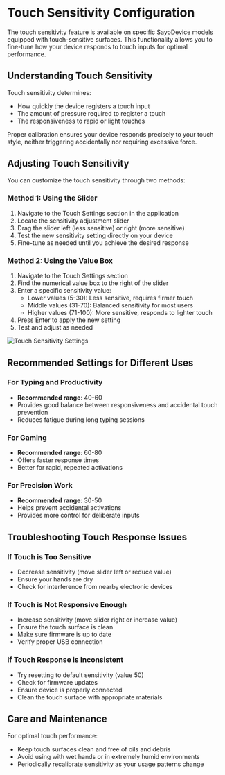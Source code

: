# Touch Sensitivity Configuration

The touch sensitivity feature is available on specific SayoDevice models equipped with touch-sensitive surfaces. This functionality allows you to fine-tune how your device responds to touch inputs for optimal performance.

## Understanding Touch Sensitivity

Touch sensitivity determines:
- How quickly the device registers a touch input
- The amount of pressure required to register a touch
- The responsiveness to rapid or light touches

Proper calibration ensures your device responds precisely to your touch style, neither triggering accidentally nor requiring excessive force.

## Adjusting Touch Sensitivity

You can customize the touch sensitivity through two methods:

### Method 1: Using the Slider

1. Navigate to the Touch Settings section in the application
2. Locate the sensitivity adjustment slider
3. Drag the slider left (less sensitive) or right (more sensitive)
4. Test the new sensitivity setting directly on your device
5. Fine-tune as needed until you achieve the desired response

### Method 2: Using the Value Box

1. Navigate to the Touch Settings section
2. Find the numerical value box to the right of the slider
3. Enter a specific sensitivity value:
   - Lower values (5-30): Less sensitive, requires firmer touch
   - Middle values (31-70): Balanced sensitivity for most users
   - Higher values (71-100): More sensitive, responds to lighter touch
4. Press Enter to apply the new setting
5. Test and adjust as needed

![Touch Sensitivity Settings](./img/touch.jpg)

## Recommended Settings for Different Uses

### For Typing and Productivity
- **Recommended range**: 40-60
- Provides good balance between responsiveness and accidental touch prevention
- Reduces fatigue during long typing sessions

### For Gaming
- **Recommended range**: 60-80
- Offers faster response times
- Better for rapid, repeated activations

### For Precision Work
- **Recommended range**: 30-50
- Helps prevent accidental activations
- Provides more control for deliberate inputs

## Troubleshooting Touch Response Issues

### If Touch is Too Sensitive
- Decrease sensitivity (move slider left or reduce value)
- Ensure your hands are dry
- Check for interference from nearby electronic devices

### If Touch is Not Responsive Enough
- Increase sensitivity (move slider right or increase value)
- Ensure the touch surface is clean
- Make sure firmware is up to date
- Verify proper USB connection

### If Touch Response is Inconsistent
- Try resetting to default sensitivity (value 50)
- Check for firmware updates
- Ensure device is properly connected
- Clean the touch surface with appropriate materials

## Care and Maintenance

For optimal touch performance:
- Keep touch surfaces clean and free of oils and debris
- Avoid using with wet hands or in extremely humid environments
- Periodically recalibrate sensitivity as your usage patterns change